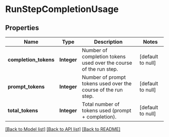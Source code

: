 # RunStepCompletionUsage
## Properties

| Name | Type | Description | Notes |
|------------ | ------------- | ------------- | -------------|
| **completion\_tokens** | **Integer** | Number of completion tokens used over the course of the run step. | [default to null] |
| **prompt\_tokens** | **Integer** | Number of prompt tokens used over the course of the run step. | [default to null] |
| **total\_tokens** | **Integer** | Total number of tokens used (prompt + completion). | [default to null] |

[[Back to Model list]](../README.md#documentation-for-models) [[Back to API list]](../README.md#documentation-for-api-endpoints) [[Back to README]](../README.md)

